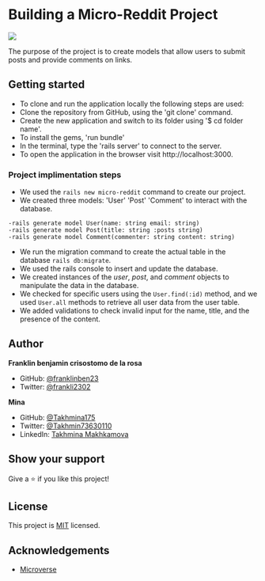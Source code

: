 # Building a Micro-Reddit Project

![](https://img.shields.io/badge/Microverse-blueviolet)

The purpose of the project is to create models that allow users to submit posts and provide comments on links.

## Getting started

- To clone and run the application locally the following steps are used:
- Clone the repository from GitHub, using the 'git clone' command.
- Create the new application and switch to its folder using '$ cd folder name'.
- To install the gems, 'run bundle'
- In the terminal, type the 'rails server' to connect to the server.
- To open the application in the browser visit http://localhost:3000.

### Project implimentation steps

- We used the `rails new micro-reddit` command to create our project.
- We created three models: 'User' 'Post' 'Comment' to interact with the database.

```
-rails generate model User(name: string email: string)
-rails generate model Post(title: string :posts string)
-rails generate model Comment(commenter: string content: string)
```

- We run the migration command to create the actual table in the database
  `rails db:migrate`.
- We used the rails console to insert and update the database.
- We created instances of the _user_, _post_, and _comment_ objects to manipulate the data in the database.
- We checked for specific users using the `User.find(:id)` method, and we used `User.all` methods to retrieve all user data from the user table.
- We added validations to check invalid input for the name, title, and the presence of the content.

## Author

**Franklin benjamin crisostomo de la rosa**

- GitHub: [@franklinben23](https://github.com/franklinben23)
- Twitter: [@frankli2302](https://twitter.com/Frankli2302)

**Mina**

- GitHub: [@Takhmina175](https://github.com/Takhmina175)
- Twitter: [@Takhmin73630110](https://twitter.com/Takhmin73630110)
- LinkedIn: [Takhmina Makhkamova](https://www.linkedin.com/in/takhmina-makhkamova-7628136b/)

## Show your support

Give a ⭐️ if you like this project!

## License

This project is [MIT](./LICENSE) licensed.

## Acknowledgements

- [Microverse](https://microverse.org)
